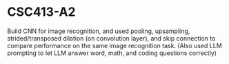 # CSC413-A2
Build CNN for image recognition, and used pooling, upsampling, strided/transposed dilation (on convolution layer), and skip connection to compare performance on the same image recognition task. (Also used LLM prompting to let LLM answer word, math, and coding questions correctly)
